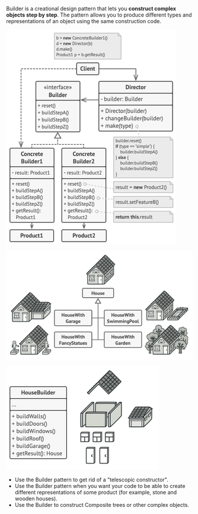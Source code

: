Builder is a creational design pattern that lets you **construct complex objects step by step**. The pattern allows you to produce different types and representations of an object using the same construction code.

![](builder1.png)

![](builder2.png)

![](builder3.png)

- Use the Builder pattern to get rid of a "telescopic constructor".
- Use the Builder pattern when you want your code to be able to create different representations of some product (for example, stone and wooden houses).
- Use the Builder to construct Composite trees or other complex objects.
